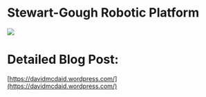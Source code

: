 # Stewart-Gough Robotic Platform

![](other/SP_proto_1.gif)

# Detailed Blog Post: 

[https://davidmcdaid.wordpress.com/](https://davidmcdaid.wordpress.com/)
